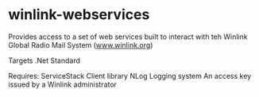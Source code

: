 # winlink-webservices

Provides access to a set of web services built to interact with teh Winlink Global Radio Mail System (www.winlink.org)

Targets .Net Standard 

Requires:
  ServiceStack Client library
  NLog Logging system
  An access key issued by a Winlink administrator
  


